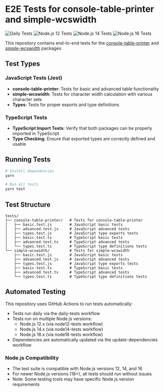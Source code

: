 # E2E Tests for console-table-printer and simple-wcswidth

![Daily Tests](https://github.com/console-table-printer/e2e/workflows/Daily%20Tests/badge.svg)
![Node.js 12 Tests](https://github.com/console-table-printer/e2e/workflows/Node.js%2012%20Tests/badge.svg)
![Node.js 14 Tests](https://github.com/console-table-printer/e2e/workflows/Node.js%2014%20Tests/badge.svg)
![Node.js 16 Tests](https://github.com/console-table-printer/e2e/workflows/Node.js%2016%20Tests/badge.svg)

This repository contains end-to-end tests for the [console-table-printer](https://github.com/ayonious/console-table-printer) and [simple-wcswidth](https://github.com/ayonious/simple-wcswidth) packages.

## Test Types

### JavaScript Tests (Jest)

- **console-table-printer**: Tests for basic and advanced table functionality
- **simple-wcswidth**: Tests for character width calculation with various character sets
- **Types**: Tests for proper exports and type definitions

### TypeScript Tests

- **TypeScript Import Tests**: Verify that both packages can be properly imported in TypeScript
- **Type Checking**: Ensure that exported types are correctly defined and usable

## Running Tests

```bash
# Install dependencies
yarn

# Run all tests
yarn test
```

## Test Structure

```
tests/
├── console-table-printer/   # Tests for console-table-printer
│   ├── basic.test.js        # JavaScript basic tests
│   ├── advanced.test.js     # JavaScript advanced tests
│   ├── types.test.js        # JavaScript type exports tests
│   ├── basic.test.ts        # TypeScript basic tests
│   ├── advanced.test.ts     # TypeScript advanced tests
│   └── types.test.ts        # TypeScript type definitions tests
└── simple-wcswidth/         # Tests for simple-wcswidth
    ├── basic.test.js        # JavaScript basic tests
    ├── advanced.test.js     # JavaScript advanced tests
    ├── types.test.js        # JavaScript type exports tests
    ├── basic.test.ts        # TypeScript basic tests
    ├── advanced.test.ts     # TypeScript advanced tests
    └── types.test.ts        # TypeScript type definitions tests
```

## Automated Testing

This repository uses GitHub Actions to run tests automatically:

- Tests run daily via the daily-tests workflow
- Tests run on multiple Node.js versions:
  - Node.js 12.x (via node12-tests workflow)
  - Node.js 14.x (via node14-tests workflow)
  - Node.js 16.x (via node16-tests workflow)
- Dependencies are automatically updated via the update-dependencies workflow

### Node.js Compatibility

- The test suite is compatible with Node.js versions 12, 14, and 16
- For newer Node.js versions (18+), all tests should run without issues
- Note: Some testing tools may have specific Node.js version requirements
